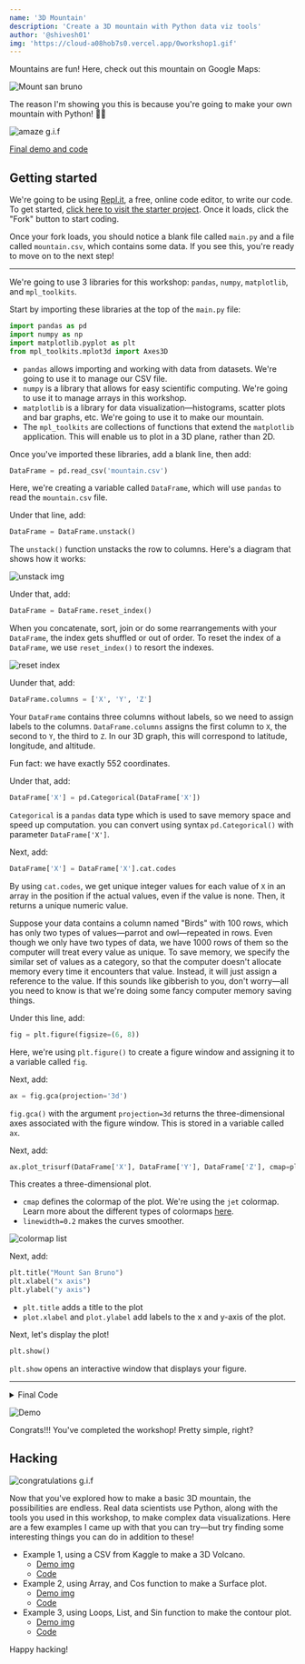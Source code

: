 ```yaml
---
name: '3D Mountain'
description: 'Create a 3D mountain with Python data viz tools'
author: '@shivesh01'
img: 'https://cloud-a08hob7s0.vercel.app/0workshop1.gif'
---
```


Mountains are fun! Here, check out this mountain on Google Maps:

![Mount san bruno](https://cloud-8at1ve02p.vercel.app/0ezgif.com-gif-maker.gif)    

The reason I'm showing you this is because you're going to make your own mountain with Python! 🐍🚀

![amaze g.i.f](https://media.giphy.com/media/5p2wQFyu8GsFO/giphy.gif)

[Final demo and code](https://repl.it/@ShiveshSingh/Mtbrunoplot)

## Getting started

We're going to be using [Repl.it](https://repl.it), a free, online code editor, to write our code. To get started, [click here to visit the starter project](https://repl.it/@ShiveshSingh/3DHeatmapWorkshop). Once it loads, click the "Fork" button to start coding.

Once your fork loads, you should notice a blank file called `main.py` and a file called `mountain.csv`, which contains some data. If you see this, you're ready to move on to the next step!

---

We're going to use 3 libraries for this workshop: `pandas`, `numpy`, `matplotlib`, and `mpl_toolkits`.

Start by importing these libraries at the top of the `main.py` file:

```python
import pandas as pd
import numpy as np
import matplotlib.pyplot as plt
from mpl_toolkits.mplot3d import Axes3D
```

- `pandas` allows importing and working with data from datasets. We're going to use it to manage our CSV file.
- `numpy` is a library that allows for easy scientific computing. We're going to use it to manage arrays in this workshop.
- `matplotlib` is a library for data visualization—histograms, scatter plots and bar graphs, etc. We're going to use it to make our mountain.
- The `mpl_toolkits` are collections of functions that extend the `matplotlib` application. This will enable us to plot in a 3D plane, rather than 2D.

Once you've imported these libraries, add a blank line, then add:

```python
DataFrame = pd.read_csv('mountain.csv')
```

Here, we're creating a variable called `DataFrame`, which will use `pandas` to read the `mountain.csv` file.

Under that line, add:

```python
DataFrame = DataFrame.unstack()
```

The `unstack()` function unstacks the row to columns. Here's a diagram that shows how it works:

![unstack img](https://cloud-5sfh036gn.vercel.app/0reshaping_unstack.png)

Under that, add:

```python
DataFrame = DataFrame.reset_index()
```

When you concatenate, sort, join or do some rearrangements with your `DataFrame`, the index gets shuffled or out of order. To reset the index of a `DataFrame`, we use `reset_index()` to resort the indexes.

![reset index](https://cloud-8p15tas3t.vercel.app/0reshaping_unstack_.png)

Uunder that, add:

```python
DataFrame.columns = ['X', 'Y', 'Z']
```

Your `DataFrame` contains three columns without labels, so we need to assign labels to the columns. `DataFrame.columns` assigns the first column to `X`, the second to `Y`, the third to `Z`. In our 3D graph, this will correspond to latitude, longitude, and altitude.

Fun fact: we have exactly 552 coordinates.

Under that, add:

```python
DataFrame['X'] = pd.Categorical(DataFrame['X'])
```

`Categorical` is a `pandas` data type which is used to save memory space and speed up computation. you can convert using syntax `pd.Categorical()` with parameter `DataFrame['X']`.

Next, add:

```python
DataFrame['X'] = DataFrame['X'].cat.codes
```

By using `cat.codes`, we get unique integer values for each value of `X` in an array in the position if the actual values, even if the value is none. Then, it returns a unique numeric value.

Suppose your data contains a column named "Birds" with 100 rows, which has only two types of values—parrot and owl—repeated in rows. Even though we only have two types of data, we have 1000 rows of them so the computer will treat every value as unique. To save memory, we specify the similar set of values as a category, so that the computer doesn't allocate memory every time it encounters that value. Instead, it will just assign a reference to the value. If this sounds like gibberish to you, don't worry—all you need to know is that we're doing some fancy computer memory saving things.

Under this line, add:

```python
fig = plt.figure(figsize=(6, 8))
```

Here, we're using `plt.figure()` to create a figure window and assigning it to a variable called `fig`.

Next, add:

```python
ax = fig.gca(projection='3d')
```

`fig.gca()` with the argument `projection=3d` returns the three-dimensional axes associated with the figure window. This is stored in a variable called `ax`.

Next, add:

```python
ax.plot_trisurf(DataFrame['X'], DataFrame['Y'], DataFrame['Z'], cmap=plt.cm.jet, linewidth=0.2)
```

This creates a three-dimensional plot.

- `cmap` defines the colormap of the plot. We're using the `jet` colormap. Learn more about the different types of colormaps [here](https://matplotlib.org/tutorials/colors/colormaps.html).
- `linewidth=0.2` makes the curves smoother.

![colormap list](https://cloud-hppbp7hy7.vercel.app/0colormap.gif)

Next, add:

```python
plt.title("Mount San Bruno")
plt.xlabel("x axis")
plt.ylabel("y axis")
```

- `plt.title` adds a title to the plot
- `plot.xlabel` and `plot.ylabel` add labels to the x and y-axis of the plot.

Next, let's display the plot!

```python
plt.show()
```

`plt.show` opens an interactive window that displays your figure.

---

<details>

<summary>Final Code</summary>

```python
import pandas as pd

import numpy as np

import matplotlib.pyplot as plt

from mpl_toolkits.mplot3d import Axes3D

DataFrame = pd.read_csv('mountain.csv')

DataFrame = DataFrame.unstack()

DataFrame = DataFrame.reset_index()

DataFrame.columns = ['X', 'Y', 'Z']

DataFrame['X'] = pd.Categorical(DataFrame['X'])

DataFrame['X'] = DataFrame['X'].cat.codes

fig = plt.figure()

ax = fig.gca(projection='3d')

ax.plot_trisurf(DataFrame['X'], DataFrame['Y'], DataFrame['Z'], cmap=plt.cm.jet, linewidth=0.2)

plt.title("Mount San Bruno")
plt.xlabel("x axis")
plt.ylabel("y axis")


plt.show()
```

</details>

![Demo](https://cloud-ko9v4kpdg.vercel.app/0ezgif.com-gif-maker__1_.gif)

Congrats!!! You've completed the workshop! Pretty simple, right?

## Hacking

![congratulations g.i.f](https://cloud-1th3ydnib.vercel.app/2workshop_happy.gif)

Now that you've explored how to make a basic 3D mountain, the possibilities are endless. Real data scientists use Python, along with the tools you used in this workshop, to make complex data visualizations. Here are a few examples I came up with that you can try—but try finding some interesting things you can do in addition to these!

- Example 1, using a CSV from Kaggle to make a 3D Volcano.
  - [Demo img](https://cloud-94iqxy8lo.vercel.app/0volcano.gif)
  - [Code](https://repl.it/@ShiveshSingh/Volcano-3D-Heatmap)
- Example 2, using Array, and Cos function to make a Surface plot.
  - [Demo img](https://cloud-iwpkargvc.vercel.app/0screenshot_2021-01-10_at_15.24.00.png)
  - [Code](https://repl.it/@ShiveshSingh/Surface-Plot-3D#main.py)
- Example 3, using Loops, List, and Sin function to make the contour plot.
  - [Demo img](https://cloud-iwpkargvc.vercel.app/1screenshot_2021-01-10_at_15.25.30.png)
  - [Code](https://repl.it/@ShiveshSingh/3D-Contour-Plot#main.py)

Happy hacking!
